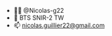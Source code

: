 - 🐀🍷 @Nicolas-g22
- 🌱 BTS SNIR-2 TW
- 📫 nicolas.guillier22@gmail.com

<!---
Nicolas-g22/Nicolas-g22 is a ✨ special ✨ repository because its `README.md` (this file) appears on your GitHub profile.
You can click the Preview link to take a look at your changes.
--->
